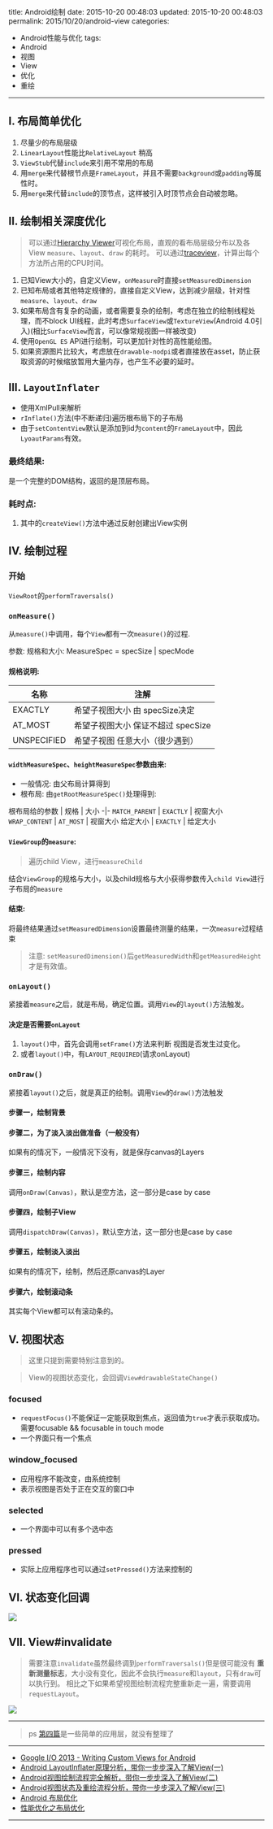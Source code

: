 title: Android绘制
date: 2015-10-20 00:48:03
updated: 2015-10-20 00:48:03
permalink: 2015/10/20/android-view
categories:
- Android性能与优化
tags:
- Android
- 视图
- View
- 优化
- 重绘

---

## I. 布局简单优化

1. 尽量少的布局层级
2. `LinearLayout`性能比`RelativeLayout` 稍高
3. `ViewStub`代替`include`来引用不常用的布局
4. 用`merge`来代替根节点是`FrameLayout`，并且不需要`background`或`padding`等属性时。
5. 用`merge`来代替`include`的顶节点，这样被引入时顶节点会自动被忽略。

<!-- more -->

## II. 绘制相关深度优化

> 可以通过[Hierarchy Viewer](http://developer.android.com/tools/help/hierarchy-viewer.html)可视化布局，直观的看布局层级分布以及各View `measure`、`layout`、`draw` 的耗时。
> 可以通过[traceview](http://developer.android.com/tools/debugging/debugging-tracing.html)，计算出每个方法所占用的CPU时间。

1. 已知View大小的，自定义View，`onMeasure`时直接`setMeasuredDimension`
2. 已知布局或者其他特定规律的，直接自定义View，达到减少层级，针对性`measure`、`layout`、`draw`
3. 如果布局含有复杂的动画，或者需要复杂的绘制，考虑在独立的绘制线程处理，而不block UI线程，此时考虑`SurfaceView`或`TextureView`(Android 4.0引入)(相比`SurfaceView`而言，可以像常规视图一样被改变)
4. 使用`OpenGL ES` API进行绘制，可以更加针对性的高性能绘图。
5. 如果资源图片比较大，考虑放在`drawable-nodpi`或者直接放在asset，防止获取资源的时候缩放暂用大量内存，也产生不必要的延时。

## III. `LayoutInflater`

- 使用XmlPull来解析
- `rInflate()`方法(中不断递归)遍历根布局下的子布局
- 由于`setContentView`默认是添加到id为`content`的`FrameLayout`中，因此`LyoautParams`有效。


### 最终结果:
是一个完整的DOM结构，返回的是顶层布局。

### 耗时点:

1. 其中的`createView()`方法中通过反射创建出View实例

## IV. 绘制过程

### 开始

`ViewRoot`的`performTraversals()`

### `onMeasure()`

从`measure()`中调用，每个`View`都有一次`measure()`的过程.

参数: 规格和大小: MeasureSpec = specSize | specMode

#### 规格说明:

名称 | 注解
-|-
EXACTLY | 希望子视图大小 由 specSize决定
AT_MOST | 希望子视图大小 保证不超过 specSize
UNSPECIFIED | 希望子视图 任意大小（很少遇到）


#### `widthMeasureSpec`、`heightMeasureSpec`参数由来:

- 一般情况: 由父布局计算得到
- 根布局: 由`getRootMeasureSpec()`处理得到:

根布局给的参数 | 规格 | 大小
-|-
`MATCH_PARENT` | `EXACTLY` | 视窗大小
`WRAP_CONTENT` | `AT_MOST` | 视窗大小
给定大小 | `EXACTLY` | 给定大小

#### `ViewGroup`的`measure`:

> 遍历child View，进行`measureChild`

结合`ViewGroup`的规格与大小，以及child规格与大小获得参数传入`child View`进行子布局的`measure`

#### 结束:
将最终结果通过`setMeasuredDimension`设置最终测量的结果，一次`measure`过程结束

> 注意: `setMeasuredDimension()`后`getMeasuredWidth`和`getMeasuredHeight`才是有效值。

### `onLayout()`

紧接着`measure`之后，就是布局，确定位置。调用`View`的`layout()`方法触发。

#### 决定是否需要`onLayout`

1.  `layout()`中，首先会调用`setFrame()`方法来判断 视图是否发生过变化。
2.  或者`layout()`中，有`LAYOUT_REQUIRED`(请求onLayout)


### `onDraw()`

紧接着`layout()`之后，就是真正的绘制。调用`View`的`draw()`方法触发

#### 步骤一，绘制背景

#### 步骤二，为了淡入淡出做准备（一般没有）

如果有的情况下，一般情况下没有，就是保存canvas的Layers

#### 步骤三，绘制内容

调用`onDraw(Canvas)`，默认是空方法，这一部分是case by case

#### 步骤四，绘制子View

调用`dispatchDraw(Canvas)`，默认空方法，这一部分也是case by case

#### 步骤五，绘制淡入淡出

如果有的情况下，绘制，然后还原canvas的Layer

#### 步骤六，绘制滚动条

其实每个View都可以有滚动条的。

## V. 视图状态

> 这里只提到需要特别注意到的。

> View的视图状态变化，会回调`View#drawableStateChange()`

### focused

- `requestFocus()`不能保证一定能获取到焦点，返回值为`true`才表示获取成功。需要focusable && focusable in touch mode
- 一个界面只有一个焦点

### window_focused

- 应用程序不能改变，由系统控制
- 表示视图是否处于正在交互的窗口中

### selected

- 一个界面中可以有多个选中态

### pressed

- 实际上应用程序也可以通过`setPressed()`方法来控制的

## VI. 状态变化回调

![](/img/android_view-1.png)

## VII. View#invalidate

> 需要注意`invalidate`虽然最终调到`performTraversals()`但是很可能没有 **重新测量标志**，大小没有变化，因此不会执行`measure`和`layout`，只有`draw`可以执行到。
> 相比之下如果希望视图绘制流程完整重新走一遍，需要调用`requestLayout`。

![](/img/android_view-2.png)


---

> ps [第四篇](http://blog.csdn.net/guolin_blog/article/details/17357967)是一些简单的应用层，就没有整理了

----

- [Google I/O 2013 - Writing Custom Views for Android](https://www.youtube.com/watch?v=NYtB6mlu7vA&t=1m41s)
- [Android LayoutInflater原理分析，带你一步步深入了解View(一)](http://blog.csdn.net/guolin_blog/article/details/12921889)
- [Android视图绘制流程完全解析，带你一步步深入了解View(二)](http://blog.csdn.net/guolin_blog/article/details/16330267)
- [Android视图状态及重绘流程分析，带你一步步深入了解View(三)](http://blog.csdn.net/guolin_blog/article/details/17045157)
- [Android 布局优化](http://www.stormzhang.com/android/2014/04/10/android-optimize-layout/)
- [性能优化之布局优化](http://www.trinea.cn/android/layout-performance/)

---

